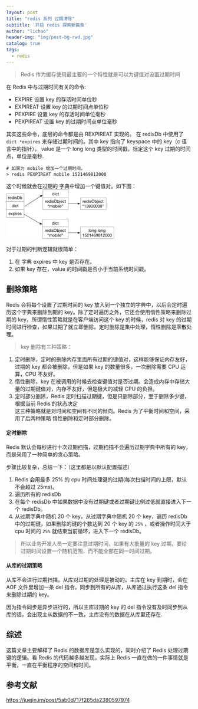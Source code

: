 ```yaml
---
layout: post
title: "redis 系列 过期清除"
subtitle: '开启 redis 探索新篇章'
author: "lichao"
header-img: "img/post-bg-rwd.jpg"
catalog: true
tags:
  - redis 
---
```



> Redis 作为缓存使用最主要的一个特性就是可以为键值对设置过期时间

在 Redis 中与过期时间有关的命令:
* EXPIRE 设置 key 的存活时间单位秒
* EXPIREAT 设置 key 的过期时间点单位秒
* PEXPIRE 设置 key 的存活时间单位毫秒
* PEXPIREAT 设置 key 的过期时间点单位毫秒

其实这些命令，底层的命令都是由 REXPIREAT 实现的。
在 redisDb 中使用了 ```dict *expires``` 来存储过期时间的。其中 key 指向了 keyspace 中的 key（c 语言中的指针）， value 是一个 long long 类型的时间戳，标定这个 key 过期的时间点，单位是毫秒.
```
# 如果为 mobile 增加一个过期时间。
> redis PEXPIREAT mobile 1521469812000
```

这个时候就会在过期的 字典中增加一个键值对。如下图：
![存储概览](/img/redis/32.png)

对于过期的判断逻辑就很简单：
1. 在 字典 expires 中 key 是否存在。
2. 如果 key 存在，value 的时间戳是否小于当前系统时间戳。

## 删除策略
Redis 会将每个设置了过期时间的 key 放入到一个独立的字典中，以后会定时遍历这个字典来删除到期的 key。除了定时遍历之外，它还会使用惰性策略来删除过期的 key，所谓惰性策略就是在客户端访问这个 key 的时候，redis 对 key 的过期时间进行检查，如果过期了就立即删除。定时删除是集中处理，惰性删除是零散处理。


> key 删除有三种策略：
1. 定时删除，定时的删除内存里面所有过期的键值对，这样能够保证内存友好，过期的 key 都会被删除，但是如果 key 的数量很多，一次删除需要 CPU 运算，CPU 不友好。
2. 惰性删除，key 在被调用的时候去检查键值对是否过期。会造成内存中存储大量的过期键值对，内存不友好，但是极大的减轻 CPU 的负担。
3. 定时部分删除，Redis 定时扫描过期键，但是只删除部分，至于删除多少键，根据当前 Redis 的状态决定      
这三种策略就是对时间和空间有不同的倾向。Redis 为了平衡时间和空间，采用了后两种策略 惰性删除和定时部分删除。

#### 定时删除
Redis 默认会每秒进行十次过期扫描，过期扫描不会遍历过期字典中所有的 key，而是采用了一种简单的贪心策略。

步骤比较复杂，总结一下：（这里都是以默认配置描述）

1. Redis 会用最多 25% 的 cpu 时间处理键的过期(每次扫描时间的上限，默认不会超过 25ms)。
2. 遍历所有的 redisDb
3. 在每个 redisDb 中如果数据中没有过期键或者过期键比例过低就直接进入下一个 redisDb。
4. 从过期字典中随机 20 个 key，从过期字典中随机 20 个 key，遍历 redisDb 中的过期键，如果删除的键的个数达到 20 个 key 的 ```25%``` ，或者操作时间大于 cpu 时间的 ```25%``` 就结束当前循环，进入下一个 redisDb。

> 所以业务开发人员一定要注意过期时间，如果有大批量的 key 过期，要给过期时间设置一个随机范围，而不能全部在同一时间过期。

#### 从库的过期策略
从库不会进行过期扫描，从库对过期的处理是被动的。主库在 key 到期时，会在 AOF 文件里增加一条 del 指令，同步到所有的从库，从库通过执行这条 del 指令来删除过期的 key。

因为指令同步是异步进行的，所以主库过期的 key 的 del 指令没有及时同步到从库的话，会出现主从数据的不一致，主库没有的数据在从库里还存在.


## 综述
这篇文章主要解释了 Redis 的数据库是怎么实现的，同时介绍了 Redis 处理过期键的逻辑。看 Redis 的代码越多越发现，实际上 Redis 一直在做的一件事情就是平衡，一直在平衡程序的空间和时间。

## 参考文献
https://juejin.im/post/5ab0d717f265da2380597974